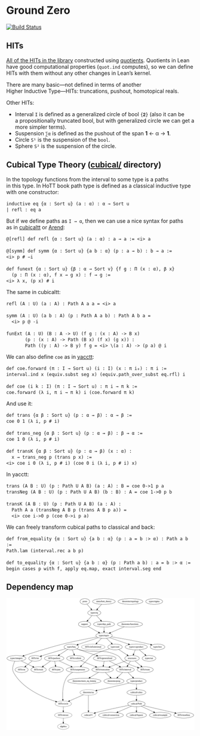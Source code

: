 # Ground Zero

[![Build Status](https://travis-ci.org/groupoid/lean.svg?branch=master)](https://travis-ci.org/groupoid/lean)

## HITs

[All of the HITs in the library](https://github.com/groupoid/lean/tree/master/ground_zero/HITs) constructed using [quotients](https://leanprover.github.io/theorem_proving_in_lean/axioms_and_computation.html#quotients). Quotients in Lean have good computational properties (`quot.ind` computes), so we can define HITs with them without any other changes in Lean’s kernel.

There are many basic—not defined in terms of another Higher Inductive Type—HITs: truncations, pushout, homotopical reals.

Other HITs:

* Interval `I` is defined as a generalized circle of bool `{𝟐}` (also it can be a propositionally truncated bool, but with generalized circle we can get a more simpler terms).
* Suspension `∑α` is defined as the pushout of the span **1** ← α → **1**.
* Circle `S¹` is the suspension of the `bool`.
* Sphere `S²` is the suspension of the circle.

## Cubical Type Theory ([cubical/](https://github.com/groupoid/lean/blob/master/ground_zero/cubical/path.lean) directory)

In the topology functions from the interval to some type is a paths in this type. In HoTT book path type is defined as a classical inductive type with one constructor:

```lean
inductive eq {α : Sort u} (a : α) : α → Sort u
| refl : eq a
```

But if we define paths as `I → α`, then we can use a nice syntax for paths as in [cubicaltt](https://github.com/mortberg/cubicaltt) or [Arend](https://github.com/JetBrains/arend):

```lean
@[refl] def refl {α : Sort u} (a : α) : a ⇝ a := <i> a

@[symm] def symm {α : Sort u} {a b : α} (p : a ⇝ b) : b ⇝ a :=
<i> p # −i

def funext {α : Sort u} {β : α → Sort v} {f g : Π (x : α), β x}
  (p : Π (x : α), f x ⇝ g x) : f ⇝ g :=
<i> λ x, (p x) # i
```

The same in cubicaltt:

```cubicaltt
refl (A : U) (a : A) : Path A a a = <i> a

symm (A : U) (a b : A) (p : Path A a b) : Path A b a =
  <i> p @ -i

funExt (A : U) (B : A -> U) (f g : (x : A) -> B x)
       (p : (x : A) -> Path (B x) (f x) (g x)) :
       Path ((y : A) -> B y) f g = <i> \(a : A) -> (p a) @ i
```

We can also define `coe` as in [yacctt](https://github.com/mortberg/yacctt):

```lean
def coe.forward (π : I → Sort u) (i : I) (x : π i₀) : π i :=
interval.ind x (equiv.subst seg x) (equiv.path_over_subst eq.rfl) i

def coe (i k : I) (π : I → Sort u) : π i → π k :=
coe.forward (λ i, π i → π k) i (coe.forward π k)
```

And use it:

```lean
def trans {α β : Sort u} (p : α ⇝ β) : α → β :=
coe 0 1 (λ i, p # i)

def trans_neg {α β : Sort u} (p : α ⇝ β) : β → α :=
coe 1 0 (λ i, p # i)

def transK {α β : Sort u} (p : α ⇝ β) (x : α) :
  x ⇝ trans_neg p (trans p x) :=
<i> coe i 0 (λ i, p # i) (coe 0 i (λ i, p # i) x)
```

In yacctt:

```yacctt
trans (A B : U) (p : Path U A B) (a : A) : B = coe 0->1 p a
transNeg (A B : U) (p : Path U A B) (b : B) : A = coe 1->0 p b

transK (A B : U) (p : Path U A B) (a : A) :
  Path A a (transNeg A B p (trans A B p a)) =
  <i> coe i->0 p (coe 0->i p a)
```

We can freely transform cubical paths to classical and back:

```lean
def from_equality {α : Sort u} {a b : α} (p : a = b :> α) : Path a b :=
Path.lam (interval.rec a b p)

def to_equality {α : Sort u} {a b : α} (p : Path a b) : a = b :> α :=
begin cases p with f, apply eq.map, exact interval.seg end
```

## Dependency map

![dependency map](dependency_map.svg "dependency map")
